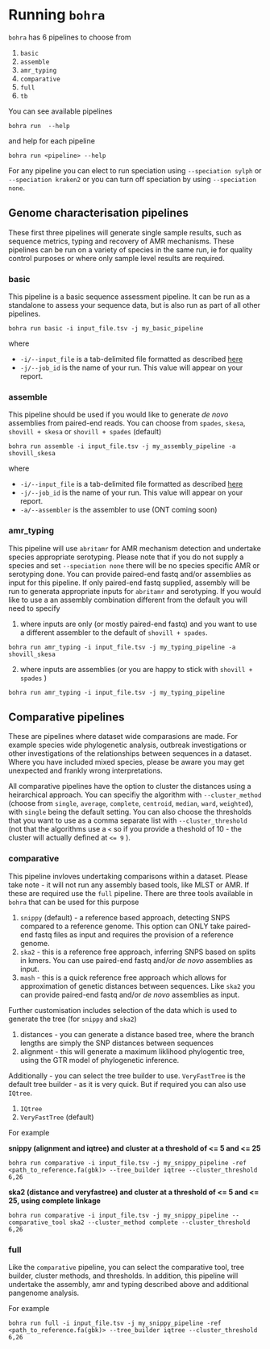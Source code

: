 # Running `bohra`

`bohra` has 6 pipelines to choose from

1. `basic`
2. `assemble`
3. `amr_typing`
4. `comparative`
5. `full`
6. `tb`

You can see available pipelines
```
bohra run  --help
```
and help for each pipeline

```
bohra run <pipeline> --help
```
For any pipeline you can elect to run speciation using `--speciation sylph` or `--speciation kraken2` or you can turn off speciation by using `--speciation none`.


## Genome characterisation pipelines

These first three pipelines will generate single sample results, such as sequence metrics, typing and recovery of AMR mechanisms. These pipelines can be run on a variety of species in the same run, ie for quality control purposes or where only sample level results are required.

### basic

This pipeline is a basic sequence assessment pipeline. It can be run as a standalone to assess your sequence data, but is also run as part of all other pipelines.

```
bohra run basic -i input_file.tsv -j my_basic_pipeline
```
where
- `-i/--input_file` is a tab-delimited file formatted as described [here](../usage/overview.md)
- `-j/--job_id` is the name of your run. This value will appear on your report.

### assemble

This pipeline should be used if you would like to generate _de novo_ assemblies from paired-end reads. You can choose from `spades`, `skesa`, `shovill + skesa` or `shovill + spades` (default)

```
bohra run assemble -i input_file.tsv -j my_assembly_pipeline -a shovill_skesa
```
where
- `-i/--input_file` is a tab-delimited file formatted as described [here](../usage/overview.md)
- `-j/--job_id` is the name of your run. This value will appear on your report.
- `-a/--assembler` is the assembler to use (ONT coming soon)

### amr_typing

This pipeline will use `abritamr` for AMR mechanism detection and undertake species appropriate serotyping. Please note that if you do not supply a species and set `--speciation none` there will be no species specific AMR or serotyping done.
You can provide paired-end fastq and/or assemblies as input for this pipeline. If only paired-end fastq supplied, assembly will be run to generata appropriate inputs for `abritamr` and serotyping. If you would like to use a an assembly combination different from the default you will need to specify

1. where inputs are only (or mostly paired-end fastq) and you want to use a different assembler to the default of `shovill + spades`.
```
bohra run amr_typing -i input_file.tsv -j my_typing_pipeline -a shovill_skesa
```
2. where inputs are assemblies (or you are happy to stick with `shovill + spades` )
```
bohra run amr_typing -i input_file.tsv -j my_typing_pipeline
```

## Comparative pipelines

These are pipelines where dataset wide comparasions are made. For example species wide phylogenetic analysis, outbreak investigations or other investigations of the relationships between sequences in a dataset. Where you have included mixed species, please be aware you may get unexpected and frankly wrong interpretations.

All comparative pipelines have the option to cluster the distances using a heirarchical approach. You can specifiy the algorithm with `--cluster_method` (choose from `single`, `average`, `complete`, `centroid`, `median`, `ward`, `weighted`), with `single` being the default setting. You can also choose the thresholds that you want to use as a comma separate list with `--cluster_threshold` (not that the algorithms use a `<` so if you provide a theshold of 10 - the cluster will actually defined at `<= 9` ).

### comparative

This pipeline invloves undertaking comparisons within a dataset. Please take note - it will not run any assembly based tools, like MLST or AMR. If these are required use the `full` pipeline. There are three tools available in `bohra` that can be used for this purpose
1. `snippy` (default) - a reference based approach, detecting SNPS compared to a reference genome. This option can ONLY take paired-end fastq files as input and requires the provision of a reference genome.
2. `ska2` - this is a reference free approach, inferring SNPS based on splits in kmers. You can use paired-end fastq and/or _de novo_ assemblies as input.
3. `mash` - this is a quick reference free approach which allows for approximation of genetic distances between sequences. Like `ska2` you can provide paired-end fastq and/or _de novo_ assemblies as input.

Further customisation includes selection of the data which is used to generate the tree (for `snippy` and `ska2`)

1. distances - you can generate a distance based tree, where the branch lengths are simply the SNP distances between sequences
2. alignment - this will generate a maximum liklihood phylogentic tree, using the GTR model of phylogenetic inference.

Additionally - you can select the tree builder to use. `VeryFastTree` is the default tree builder - as it is very quick. But if required you can also use `IQtree`.

1. `IQtree`
2. `VeryFastTree` (default)


For example

**snippy (alignment and iqtree) and cluster at a threshold of <= 5 and <= 25**
```
bohra run comparative -i input_file.tsv -j my_snippy_pipeline -ref <path_to_reference.fa(gbk)> --tree_builder iqtree --cluster_threshold 6,26
```
**ska2 (distance and veryfastree) and cluster at a threshold of <= 5 and <= 25, using complete linkage**
```
bohra run comparative -i input_file.tsv -j my_snippy_pipeline --comparative_tool ska2 --cluster_method complete --cluster_threshold 6,26
```

### full

Like the `comparative` pipeline, you can select the comparative tool, tree builder, cluster methods, and thresholds. In addition, this pipeline will undertake the assembly, amr and typing described above and additional pangenome analysis.

For example

```
bohra run full -i input_file.tsv -j my_snippy_pipeline -ref <path_to_reference.fa(gbk)> --tree_builder iqtree --cluster_threshold 6,26
```
